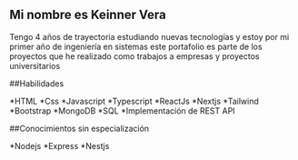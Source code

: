 ## Mi nombre es Keinner Vera
Tengo 4 años de trayectoria estudiando nuevas tecnologías y estoy por mi primer año de ingeniería en sistemas este portafolio es parte de los proyectos que he realizado como trabajos a empresas y proyectos universitarios

##Habilidades

*HTML
*Css
*Javascript
*Typescript
*ReactJs
*Nextjs
*Tailwind 
*Bootstrap
*MongoDB
*SQL
*Implementación de REST API


##Conocimientos sin especialización 

*Nodejs
*Express
*Nestjs
